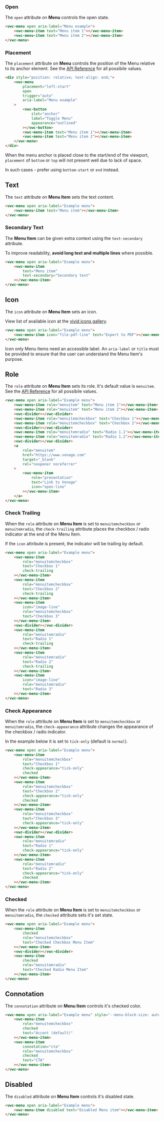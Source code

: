 ### Open

The `open` attribute on **Menu** controls the open state.

```html preview 150px
<vwc-menu open aria-label="Menu example">
	<vwc-menu-item text="Menu item 1"></vwc-menu-item>
	<vwc-menu-item text="Menu item 2"></vwc-menu-item>
</vwc-menu>
```

### Placement

The `placement` attribute on **Menu** controls the position of the Menu relative to its anchor element. See the [API Reference](/component/menu/code/#menu) for all possibile values.

```html preview 150px
<div style="position: relative; text-align: end;">
	<vwc-menu
		placement="left-start"
		open
		trigger="auto"
		aria-label="Menu example"
	>
		<vwc-button
			slot="anchor"
			label="Toggle Menu"
			appearance="outlined"
		></vwc-button>
		<vwc-menu-item text="Menu item 1"></vwc-menu-item>
		<vwc-menu-item text="Menu item 2"></vwc-menu-item>
	</vwc-menu>
</div>
```

<vwc-note connotation="warning" icon="warning-line" headline="Bottom Placement at Viewport side">

When the menu anchor is placed close to the start/end of the viewport, `placement` of `bottom` or `top` will not present well due to lack of space.

In such cases - prefer using `bottom-start` or `end` instead.

</vwc-note>

## Text

The `text` attribute on **Menu Item** sets the text content.

```html preview 100px
<vwc-menu open aria-label="Example menu">
	<vwc-menu-item text="Menu item"></vwc-menu-item>
</vwc-menu>
```

### Secondary Text

The **Menu Item** can be given extra context using the `text-secondary` attribute.

<vwc-note connotation="information" icon="info-line">

To improve readability, **avoid long text and multiple lines** where possible.

</vwc-note>

```html preview 150px
<vwc-menu open aria-label="Example menu">
	<vwc-menu-item
		text="Menu item"
		text-secondary="Secondary text"
	></vwc-menu-item>
</vwc-menu>
```

## Icon

The `icon` attribute on **Menu Item** sets an icon.

View list of available icon at the [vivid icons gallery](/icons/icons-gallery/).

```html preview 100px
<vwc-menu open aria-label="Example menu">
	<vwc-menu-item icon="file-pdf-line" text="Export to PDF"></vwc-menu-item>
</vwc-menu>
```

<vwc-note connotation="warning" icon="warning-line" headline="Accessibility note">

Icon only Menu Items need an accessible label. An `aria-label` or `title` must be provided to ensure that the user can understand the Menu Item's purpose.

</vwc-note>

## Role

The `role` attribute on **Menu Item** sets its role. It's default value is `menuitem`. See the [API Reference](/component/menu/code/#menu-item) for all possibile values.

```html preview 330px
<vwc-menu open aria-label="Example menu">
	<vwc-menu-item role="menuitem" text="Menu item 1"></vwc-menu-item>
	<vwc-menu-item role="menuitem" text="Menu item 2"></vwc-menu-item>
	<vwc-divider></vwc-divider>
	<vwc-menu-item role="menuitemcheckbox" text="Checkbox 1"></vwc-menu-item>
	<vwc-menu-item role="menuitemcheckbox" text="Checkbox 2"></vwc-menu-item>
	<vwc-divider></vwc-divider>
	<vwc-menu-item role="menuitemradio" text="Radio 1.1"></vwc-menu-item>
	<vwc-menu-item role="menuitemradio" text="Radio 1.2"></vwc-menu-item>
	<vwc-divider></vwc-divider>
	<a
		role="menuitem"
		href="https://www.vonage.com"
		target="_blank"
		rel="noopener noreferrer"
	>
		<vwc-menu-item
			role="presentation"
			text="Link to Vonage"
			icon="open-line"
		></vwc-menu-item>
	</a>
</vwc-menu>
```

### Check Trailing

When the `role` attribute on **Menu Item** is set to `menuitemcheckbox` or `menuitemradio`, the `check-trailing` attribute places the checkbox / radio indicator at the end of the Menu Item.

<vwc-note connotation="information" icon="info-line">

If the `icon` attribute is present, the indicator will be trailing by default.

</vwc-note>

```html preview 280px
<vwc-menu open aria-label="Example menu">
	<vwc-menu-item
		role="menuitemcheckbox"
		text="Checkbox 1"
		check-trailing
	></vwc-menu-item>
	<vwc-menu-item
		role="menuitemcheckbox"
		text="Checkbox 2"
		check-trailing
	></vwc-menu-item>
	<vwc-menu-item
		icon="image-line"
		role="menuitemcheckbox"
		text="Checkbox 3"
	></vwc-menu-item>
	<vwc-divider></vwc-divider>
	<vwc-menu-item
		role="menuitemradio"
		text="Radio 1"
		check-trailing
	></vwc-menu-item>
	<vwc-menu-item
		role="menuitemradio"
		text="Radio 2"
		check-trailing
	></vwc-menu-item>
	<vwc-menu-item
		icon="image-line"
		role="menuitemradio"
		text="Radio 3"
	></vwc-menu-item>
</vwc-menu>
```

### Check Appearance

When the `role` attribute on **Menu Item** is set to `menuitemcheckbox` or `menuitemradio`, the `check-appearance` attribute changes the appearance of the checkbox / radio indicator.

In the example below it is set to `tick-only` (default is `normal`).

```html preview 250px
<vwc-menu open aria-label="Example menu">
	<vwc-menu-item
		role="menuitemcheckbox"
		text="Checkbox 1"
		check-appearance="tick-only"
		checked
	></vwc-menu-item>
	<vwc-menu-item
		role="menuitemcheckbox"
		text="Checkbox 2"
		check-appearance="tick-only"
		checked
	></vwc-menu-item>
	<vwc-menu-item
		role="menuitemcheckbox"
		text="Checkbox 3"
		check-appearance="tick-only"
	></vwc-menu-item>
	<vwc-divider></vwc-divider>
	<vwc-menu-item
		role="menuitemradio"
		text="Radio 1"
		check-appearance="tick-only"
	></vwc-menu-item>
	<vwc-menu-item
		role="menuitemradio"
		text="Radio 2"
		check-appearance="tick-only"
		checked
	></vwc-menu-item>
</vwc-menu>
```

### Checked

When the `role` attribute on **Menu Item** is set to `menuitemcheckbox` or `menuitemradio`, the `checked` attribute sets it's set state.

```html preview 100px
<vwc-menu open aria-label="Example menu">
	<vwc-menu-item
		checked
		role="menuitemcheckbox"
		text="Checked Checkbox Menu Item"
	></vwc-menu-item>
	<vwc-divider></vwc-divider>
	<vwc-menu-item
		checked
		role="menuitemradio"
		text="Checked Radio Menu Item"
	></vwc-menu-item>
</vwc-menu>
```

## Connotation

The `connotation` attribute on **Menu Item** controls it's checked color.

```html preview 110px
<vwc-menu open aria-label="Example menu" style="--menu-block-size: auto;">
	<vwc-menu-item
		role="menuitemcheckbox"
		checked
		text="Accent (default)"
	></vwc-menu-item>
	<vwc-menu-item
		connotation="cta"
		role="menuitemcheckbox"
		checked
		text="CTA"
	></vwc-menu-item>
</vwc-menu>
```

## Disabled

The `disabled` attribute on **Menu Item** controls it's disabled state.

```html preview 100px
<vwc-menu open aria-label="Example menu">
	<vwc-menu-item disabled text="Disabled Menu item"></vwc-menu-item>
</vwc-menu>
```
